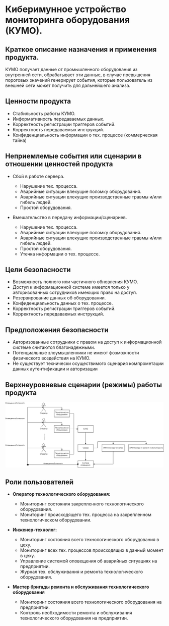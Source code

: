 # Киберимунное устройство мониторинга оборудования (КУМО).

## Краткое описание назначения и применения продукта.

КУМО получает данные от промышленного оборудования из внутренней сети, обрабатывает эти данные, в случае превышения пороговых значений генерирует события, которые пользователь из внешней сети может получить для дальнейшего анализа. 

## Ценности продукта

- Стабильность работы КУМО.
- Информативность передаваемых данных.
- Корректность регистрации триггеров событий.
- Корректность передаваемых инструкций.
- Конфиденциальность информации о тех. процессе (коммерческая тайна)

## Неприемлемые события или сценарии в отношении ценностей продукта 

- Сбой в работе сервера.
	- Нарушение тех. процесса.
	- Аварийные ситуации влекущие поломку оборудования.
	- Аварийные ситуации влекущие производственные травмы и/или гибель людей.
	- Простой оборудования.

- Вмешательство в передачу информации/сценариев.
	- Нарушение тех. процесса.
	- Аварийные ситуации влекущие поломку оборудования.
	- Аварийные ситуации влекущие производственные травмы и/или гибель людей.
	- Простой оборудования.
	- Утечка информации о тех. процессе.

## Цели безопасности

- Возможность полного или частичного обновления КУМО.
- Доступ к информационной системе имеется только у авторизованных сотрудников имеющих право на доступ.
- Резервирование данных об оборудовании.
- Конфиденциальность данных о тех. процессе.
- Корректность регистрации триггеров событий.
- Корректность передаваемых инструкций.

## Предположения безопасности

- Авторизованные сотрудники с правом на доступ к информационной системе считаются благонадежными.
- Потенциальные злоумышленники не имеют фозможности физического воздействия на КУМО.
- Не существует технически осуществимого сценария компрометации данных аутентификации и авторизации

## Верхнеуровневые сценарии (режимы) работы продукта

![Верхнеуровневые сценарии работы КУМО.png](https://github.com/LaymBoro/course_cyberimmune_dev/blob/HomeWork1/%D0%92%D0%B5%D1%80%D1%85%D0%BD%D0%B5%D1%83%D1%80%D0%BE%D0%B2%D0%BD%D0%B5%D0%B2%D1%8B%D0%B5%20%D1%81%D1%86%D0%B5%D0%BD%D0%B0%D1%80%D0%B8%D0%B8%20%D1%80%D0%B0%D0%B1%D0%BE%D1%82%D1%8B.png)

## Роли пользователей 

- **Оператор технологического оборудования:**
	- Мониторинг состояния закрепленного технологического оборудования.
	- Мониторинг происходящего тех. процесса на закрепленном технологическом оборудовании.

- **Инженер-технолог:**
	- Мониторинг состояния всего технологического оборудования в цеху.
	- Мониторинг всех тех. процессов происходящих в данный момент в цеху.
	- Управление системой оповещения об аварийных ситуациях на предприятии.
	- Журнал тех. обслуживания и ремонта технологического оборудования.

- **Мастер бригады ремонта и обслуживания технологического оборудования**
	- Мониторинг состояния всего технологического оборудования на предприятии.
	- Контроль необходимости ремонта и обслуживания технологического оборудования на предприятии.



